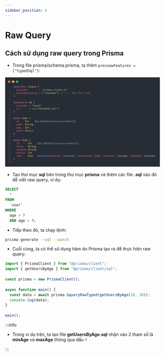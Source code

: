 ```yaml
---
sidebar_position: 4
---
```


# Raw Query

## Cách sử dụng raw query trong Prisma

- Trong file prisma/schema.prisma, ta thêm `previewFeatures = ["typedSql"]`:

![1729526657012](image/query-raw/1729526657012.png)

- Tạo thư mục **sql** bên trong thư mục **prisma** và thêm các file **.sql** vào đó để viết raw query, ví dụ:

```sql title="prisma/sql/getUsersByAge.sql"
SELECT
  *
FROM
  `user`
WHERE
  age > ?
  AND age < ?;
```

- Tiếp theo đó, ta chạy lệnh:

```bash
prisma generate --sql --watch
```

- Cuối cùng, ta có thể sử dụng hàm do Prisma tạo ra để thực hiện raw query:

```ts
import { PrismaClient } from "@prisma/client";
import { getUsersByAge } from "@prisma/client/sql";

const prisma = new PrismaClient();

async function main() {
  const data = await prisma.$queryRawTyped(getUsersByAge(18, 30));
  console.log(data);
}

main();
```

:::info

- Trong ví dụ trên, ta tạo file **getUsersByAge.sql** nhận vào 2 tham số là **minAge** và **maxAge** thông qua dấu `?`

:::

